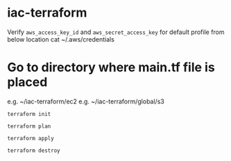# iac-terraform

Verify `aws_access_key_id` and `aws_secret_access_key` for default profile from below location 
cat ~/.aws/credentials

# Go to directory where main.tf file is placed 
e.g. ~/iac-terraform/ec2 
e.g. ~/iac-terraform/global/s3

`terraform init`

`terraform plan`

`terraform apply`

`terraform destroy`
